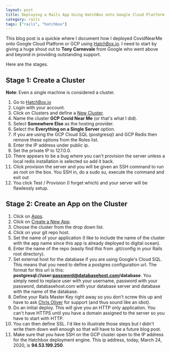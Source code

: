 ```yaml
---
layout: post
title: Deploying a Rails App Using HatchBox onto Google Cloud Platform 
category: rails
tags: ["rails", "hatchbox"]
---
```

This blog post is a quickie where I document how I deployed CovidNearMe onto Google Cloud Platform or GCP using [HatchBox.io](https://www.hatchbox.io).  I need to start by giving a huge shout out to **Tony Carnevale** from Google who went above and beyond in providing outstanding support.

Here are the stages.

## Stage 1: Create a Cluster

**Note**: Even a single machine is considered a cluster.

1. Go to [HatchBox.io](https://www.hatchbox.io)
2. Login with your account.
3. Click on Clusters and define a [New Cluster](https://www.hatchbox.io/clusters/new).
4. Name the cluster **GCP Covid Near Me** (or that's what I did).
5. Select **Somewhere Else** as the hosting provider.
6. Select the **Everything on a Single Server** option.
7. If you are using the GCP Cloud SQL (postgresql) and GCP Redis then remove these options from the Roles list.
8. Enter the IP address under public ip.
9. Set the private IP to 127.0.0.
10. There appears to be a bug where you can't provision the server unless a local redis installation is selected so add it back.
11. Click provision the server and you will be given an SSH command to run as root on the box.  You SSH in, do a sudo su, execute the command and exit out
12. You click Test / Provision (I forget which) and your server will be flawlessly setup.

## Stage 2: Create an App on the Cluster

1. Click on [Apps](https://www.hatchbox.io/apps).
2. Click on [Create a New App](https://www.hatchbox.io/apps/new).
3. Choose the cluster from the drop down list.
4. Click on your git repo host.
5. Set the name of your application (I like to include the name of the cluster with the app name since this app is already deployed to digital ocean).
6. Enter the name of the repo (easily find this from .git/config in your Rails root directory).
7. Set external host for the database if you are using Google's Cloud SQL.  This means that you need to  define a postgres configuration url.  The format for this url is this: **postgresql://user:password@databasehost.com/database**.  You simply need to replace user with your username, password with your password, databasehost.com with your database server and database with the name of the database.
8. Define your Rails Master Key right away so you don't screw this up and have to ask [Chris Oliver](https://gorails.com) for support (and thus sound like an idiot).
9. Do an initial deploy.  This will give you an HTTP only application.  You can't have HTTPS until you have a domain assigned to the server so you have to start with HTTP.
10. You can then define SSL.  I'd like to illustrate those steps but I didn't write them down well enough so that will have to be a future blog post.
11. Make sure that you have SSH on the GCP cluster open to the IP address for the Hatchbox deployment engine.  This ip address, today, March 24, 2020, is **94.53.199.250**.